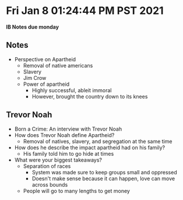 # Fri Jan  8 01:24:44 PM PST 2021

**IB Notes due monday**

## Notes
- Perspective on Apartheid
  - Removal of native americans
  - Slavery
  - Jim Crow
  - Power of apartheid
    - Highly successful, ableit immoral
    - However, brought the country down to its knees

## Trevor Noah
- Born a Crime: An interview with Trevor Noah
- How does Trevor Noah define Apartheid?
  - Removal of natives, slavery, and segregation at the same time
- How does he describe the impact apartheid had on his family?
  - His family told him to go hide at times
- What were your biggest takeaways?
  - Separation of races
    - System was made sure to keep groups small and oppressed
    - Doesn't make sense because it can happen, love can move across bounds
  - People will go to many lengths to get money

